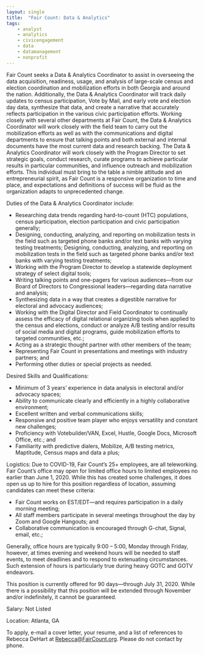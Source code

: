 ```yaml
---
layout: single
title:  "Fair Count: Data & Analytics"
tags: 
    - analyst
    - analytics
    - civicengagement
    - data
    - datamanagement
    - nonprofit
---
```

Fair Count seeks a Data & Analytics Coordinator to assist in overseeing the data acquisition, readiness, usage, and analysis of large-scale census and election coordination and mobilization efforts in both Georgia and around the nation. Additionally, the Data & Analytics Coordinator will track daily updates to census participation, Vote by Mail, and early vote and election day data, synthesize that data, and create a narrative that accurately reflects participation in the various civic participation efforts. Working closely with several other departments at Fair Count, the Data & Analytics Coordinator will work closely with the field team to carry out the mobilization efforts as well as with the communications and digital departments to ensure that talking points and both external and internal documents have the most current data and research backing. 
The Data & Analytics Coordinator will work closely with the Program Director to set strategic goals, conduct research, curate programs to achieve particular results in particular communities, and influence outreach and mobilization efforts. This individual must bring to the table a nimble attitude and an entrepreneurial spirit, as Fair Count is a responsive organization to time and place, and expectations and definitions of success will be fluid as the organization adapts to unprecedented change. 

Duties of the Data & Analytics Coordinator include:

* Researching data trends regarding hard-to-count (HTC) populations, census participation, election participation and civic participation generally;
* Designing, conducting, analyzing, and reporting on mobilization tests in the field such as targeted phone banks and/or text banks with varying testing treatments;	Designing, conducting, analyzing, and reporting on mobilization tests in the field such as targeted phone banks and/or text banks with varying testing treatments;
*	Working with the Program Director to develop a statewide deployment strategy of select digital tools;
*	Writing talking points and one-pagers for various audiences—from our Board of Directors to Congressional leaders—regarding data narrative and analysis;
*	Synthesizing data in a way that creates a digestible narrative for electoral and advocacy audiences;
*	Working with the Digital Director and Field Coordinator to continually assess the efficacy of digital relational organizing tools when applied to the census and elections, conduct or analyze A/B testing and/or results of social media and digital programs, guide mobilization efforts to targeted communities, etc.; 
*	Acting as a strategic thought partner with other members of the team;
*	Representing Fair Count in presentations and meetings with industry partners; and
*	Performing other duties or special projects as needed.


Desired Skills and Qualifications:
*	Minimum of 3 years’ experience in data analysis in electoral and/or advocacy spaces;
*	Ability to communicate clearly and efficiently in a highly collaborative environment;
*	Excellent written and verbal communications skills;
*	Responsive and positive team player who enjoys versatility and constant new challenges;
*	Proficiency with Votebuilder/VAN, Excel, Hustle, Google Docs, Microsoft Office, etc.; and
*	Familiarity with predictive dialers, Mobilize, A/B testing metrics, Maptitude, Census maps and data a plus; 


Logistics:
Due to COVID-19, Fair Count’s 25+ employees, are all teleworking. Fair Count’s office may open for limited office hours to limited employees no earlier than June 1, 2020. While this has created some challenges, it does open us up to hire for this position regardless of location, assuming candidates can meet these criteria:
*	Fair Count works on EST/EDT—and requires participation in a daily morning meeting; 
*	All staff members participate in several meetings throughout the day by Zoom and Google Hangouts; and
*	Collaborative communication is encouraged through G-chat, Signal, email, etc.;

Generally, office hours are typically 9:00 – 5:00, Monday through Friday, however, at times evening and weekend hours will be needed to staff events, to meet deadlines and to respond to extenuating circumstances. Such extension of hours is particularly true during heavy GOTC and GOTV endeavors. 

This position is currently offered for 90 days—through July 31, 2020. While there is a possibility that this position will be extended through November and/or indefinitely, it cannot be guaranteed. 

Salary: Not Listed

Location: Atlanta, GA

To apply, e-mail a cover letter, your resume, and a list of references to Rebecca DeHart at Rebecca@FairCount.org.  Please do not contact by phone. 
